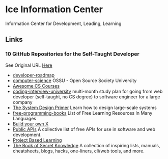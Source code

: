 # Ice Information Center

Information Center for Development, Leading, Learning

## Links

### 10 GitHub Repositories for the Self-Taught Developer

See Original URL [Here](https://betterprogramming.pub/10-github-repositories-for-the-self-taught-developer-c8b69b052ba4)  

- [developer-roadmap](https://github.com/kamranahmedse/developer-roadmap)  
- [computer-science](https://github.com/ossu/computer-science) OSSU - Open Source Society University  
- [Awesome CS Courses](https://github.com/prakhar1989/awesome-courses)  
- [coding-interview-university](https://github.com/jwasham/coding-interview-university) multi-month study plan for going from web developer (self-taught, no CS degree) to software engineer for a large company  
- [The System Design Primer](https://github.com/donnemartin/system-design-primer) Learn how to design large-scale systems  
- [free-programming-books](https://github.com/EbookFoundation/free-programming-books) List of Free Learning Resources In Many Languages  
- [Build your own X](https://github.com/danistefanovic/build-your-own-x)  
- [Public APIs](https://github.com/public-apis/public-apis) A collective list of free APIs for use in software and web development.  
- [Project Based Learning](https://github.com/tuvtran/project-based-learning)  
- [The Book of Secret Knowledge](https://github.com/trimstray/the-book-of-secret-knowledge) A collection of inspiring lists, manuals, cheatsheets, blogs, hacks, one-liners, cli/web tools, and more.  

